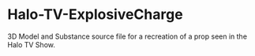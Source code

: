 # Halo-TV-ExplosiveCharge
3D Model and Substance source file for a recreation of a prop seen in the Halo TV Show.
